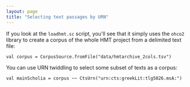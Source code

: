 ```yaml
---
layout: page
title: "Selecting text passages by URN"
---
```



If you look at the `loadhmt.sc` script, you'll see that it simply uses the `ohco2` library to create a corpus of the whole HMT project from a delimited text file:

    val corpus = CorpusSource.fromFile("data/hmtarchive_2cols.tsv")

You can use URN twiddling to select some subset of texts as a corpus:

    val mainScholia = corpus ~~ CtsUrn("urn:cts:greekLit:tlg5026.msA:")
